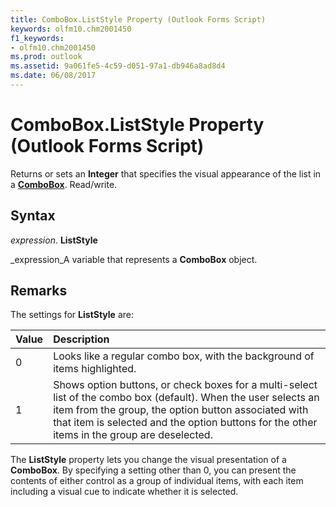 ```yaml
---
title: ComboBox.ListStyle Property (Outlook Forms Script)
keywords: olfm10.chm2001450
f1_keywords:
- olfm10.chm2001450
ms.prod: outlook
ms.assetid: 9a061fe5-4c59-d051-97a1-db946a8ad8d4
ms.date: 06/08/2017
---
```



# ComboBox.ListStyle Property (Outlook Forms Script)

Returns or sets an  **Integer** that specifies the visual appearance of the list in a **[ComboBox](Outlook.combobox.md)**. Read/write.


## Syntax

 _expression_. **ListStyle**

 _expression_A variable that represents a  **ComboBox** object.


## Remarks

The settings for  **ListStyle** are:



|**Value**|**Description**|
|:-----|:-----|
|0|Looks like a regular combo box, with the background of items highlighted.|
|1|Shows option buttons, or check boxes for a multi-select list of the combo box (default). When the user selects an item from the group, the option button associated with that item is selected and the option buttons for the other items in the group are deselected.|
The  **ListStyle** property lets you change the visual presentation of a **ComboBox**. By specifying a setting other than 0, you can present the contents of either control as a group of individual items, with each item including a visual cue to indicate whether it is selected.


